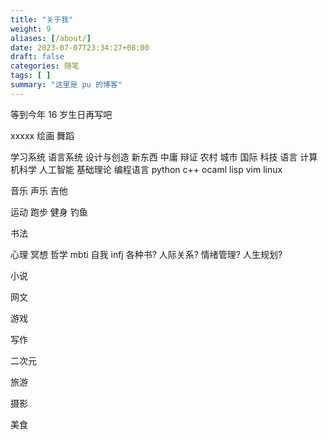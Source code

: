 ```yaml
---
title: "关于我"
weight: 9
aliases: [/about/]
date: 2023-07-07T23:34:27+08:00
draft: false
categories: 随笔
tags: [ ]
summary: "这里是 pu 的博客"
---
```


等到今年 16 岁生日再写吧

xxxxx  绘画 舞蹈

学习系统
语言系统
设计与创造
新东西
中庸
辩证
农村 城市 国际
科技
语言
计算机科学
    人工智能
    基础理论
    编程语言
        python
        c++
        ocaml
        lisp
    vim
    linux

音乐
    声乐
    吉他

运动
    跑步
    健身
    钓鱼

书法

心理
    冥想
    哲学
    mbti 自我
        infj
    各种书?
    人际关系?
    情绪管理?
    人生规划?

小说

网文

游戏

写作

二次元

旅游

摄影

美食
